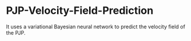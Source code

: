 # PJP-Velocity-Field-Prediction
It uses a variational Bayesian neural network to predict the velocity field of the PJP.
